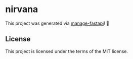# nirvana

This project was generated via [manage-fastapi](https://ycd.github.io/manage-fastapi/)! :tada:

## License

This project is licensed under the terms of the MIT license.
